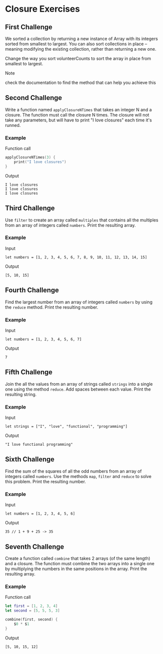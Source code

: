 # Closure Exercises

## First Challenge
We sorted a collection by returning a new instance of Array with its integers sorted from smallest to largest. You can also sort collections in place – meaning modifying the existing collection, rather than returning a new one. 

Change the way you sort volunteerCounts to sort the array in place from smallest to largest.

> [!NOTE]  
> check the documentation to find the method that can help you achieve this


## Second Challenge
Write a function named `applyClosureNTimes` that takes an integer N and a closure. The function must call the closure N times. 
The closure will not take any parameters, but will have to print "I love closures" each time it's runned.

### Example
Function call
```swift
applyClosureNTimes(3) { 
    print("I love closures")
}
```

Output
```
I love closures
I love closures
I love closures
```

## Third Challenge
Use `filter` to create an array called `multiples` that contains all the multiples from an array of integers called `numbers`. Print the resulting array.

### Example
Input
```
let numbers = [1, 2, 3, 4, 5, 6, 7, 8, 9, 10, 11, 12, 13, 14, 15]
```

Output
```
[5, 10, 15]
```



## Fourth Challenge
Find the largest number from an array of integers called `numbers` by using the `reduce` method. Print the resulting number.

### Example
Input
```
let numbers = [1, 2, 3, 4, 5, 6, 7]
```

Output
```
7
```


## Fifth Challenge
Join the all the values from an array of strings called `strings` into a single one using the method `reduce`. Add spaces between each value. Print the resulting string.

### Example
Input
```
let strings = ["I", "love", "functional", "programming"]
```

Output
```
"I love functional programming"
```


## Sixth Challenge
Find the sum of the squares of all the odd numbers from an array of integers called `numbers`. Use the methods `map`, `filter` and `reduce` to solve this problem. Print the resulting number.

### Example
Input
```
let numbers = [1, 2, 3, 4, 5, 6]
```

Output
```
35 // 1 + 9 + 25 -> 35
```


## Seventh Challenge
Create a function called `combine` that takes 2 arrays (of the same length) and a closure. The function must combine the two arrays into a single one by multiplying the numbers in the same positions in the array. Print the resulting array.

### Example
Function call
```swift
let first = [1, 2, 3, 4]
let second = [5, 5, 5, 3]

combine(first, second) {
    $0 * $1
}

```

Output
```
[5, 10, 15, 12]
``` 
